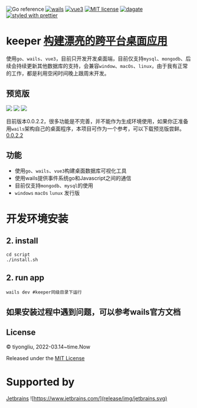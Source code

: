 ![Go reference](https://img.shields.io/badge/go-v1.18-blue?logo=go&logoColor=white)
[![wails](https://img.shields.io/badge/wails-v2.3.1-brightgreen.svg)](https://wails.io)
[![vue3](https://img.shields.io/badge/vue-v3.2.0-7289da.svg?logo=v&logoColor=42b883)](https://vuejs.org/)
[![MIT license](https://img.shields.io/badge/license-MIT-blue.svg)](https://opensource.org/licenses/MIT)
[![dagate](https://img.shields.io/badge/dbgate-reference-brightgreen?&logoColor=white)](https://github.com/dbgate/dbgate)
[![styled with prettier](https://img.shields.io/badge/vben_admin-reference-ff69b4.svg)](https://vvbin.cn/doc-next/)

# keeper [构建漂亮的跨平台桌面应用](https://wails.io)

使用`go`、`wails`、`vue3`，目前只开发开发桌面端，目前仅支持`mysql`、`mongodb`、后续会持续更新其他数据库的支持，会兼容`window`、`macOs`、`linux`，由于我有正常的工作，都是利用空闲时间晚上跟周末开发。

## 预览版
![](https://cdn.jsdelivr.net/gh/422720735/easy_go@master/keeper.png)
![](https://cdn.jsdelivr.net/gh/422720735/easy_go@master/keeper-2.png)
![](https://cdn.jsdelivr.net/gh/422720735/easy_go@master/dark.png)

目前版本0.0.2.2，很多功能是不完善，并不能作为生成环境使用，如果你正准备用`wails`架构自己的桌面程序，本项目可作为一个参考，可以下载预览版尝鲜。[0.0.2.2](https://github.com/tiyongliu/keeper/releases/tag/0.0.2.2)

## 功能
- 使用`go`、`wails`、`vue3`构建桌面数据库可视化工具
- 使用wails提供事件系统go和Javascript之间的通信
- 目前仅支持`mongodb`、`mysql`的使用
- `windows` `macOs` `lunux` 发行版

# 开发环境安装

## 2. install
```shell
cd script
./install.sh
```

## 2. run app
```shell
wails dev #keeper同级目录下运行
```

## 如果安装过程中遇到问题，可以参考wails官方文档


## License
© tiyongliu, 2022-03.14~time.Now

Released under the [MIT License](./LICENSE)



# Supported by

[Jetbrains](https://www.jetbrains.com/)
![https://www.jetbrains.com/](release/img/jetbrains.svg)